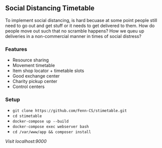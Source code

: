 ## Social Distancing Timetable

To implement social distancing, is hard becuase at some point people still need to go out and get stuff or it needs to get delivered to them. How do people move out such that no scramble happens? How we queu up deliveries in a non-commercial manner in times of social distress?

### Features

- Resource sharing
- Movement timetable
- Item shop locator + timetable slots
- Good exchange center
- Charity pickup center
- Control centers 


### Setup

- `git clone https://github.com/Fenn-CS/stimetable.git`
- `cd stimetable`
- `docker-compose up --build`
- `docker-compose exec webserver bash`
- `cd /var/www/app && composer install`

*Visit localhost:9000*

